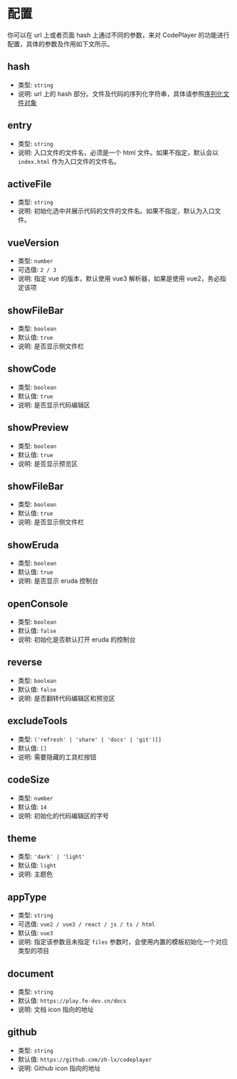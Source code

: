 # 配置

你可以在 url 上或者页面 hash 上通过不同的参数，来对 CodePlayer 的功能进行配置，具体的参数及作用如下文所示。

## hash

- 类型: `string`
- 说明: url 上的 hash 部分。文件及代码的序列化字符串，具体请参照[序列化文件对象](/guide/start.html#_2-序列化文件对象)

## entry

- 类型: `string`
- 说明: 入口文件的文件名，必须是一个 html 文件。如果不指定，默认会以 `index.html` 作为入口文件的文件名。

## activeFile

- 类型: `string`
- 说明: 初始化选中并展示代码的文件的文件名。如果不指定，默认为入口文件。

## vueVersion

- 类型: `number`
- 可选值: `2 / 3`
- 说明: 指定 vue 的版本，默认使用 vue3 解析器，如果是使用 vue2，务必指定该项

## showFileBar

- 类型: `boolean`
- 默认值: `true`
- 说明: 是否显示侧文件栏

## showCode

- 类型: `boolean`
- 默认值: `true`
- 说明: 是否显示代码编辑区

## showPreview

- 类型: `boolean`
- 默认值: `true`
- 说明: 是否显示预览区

## showFileBar

- 类型: `boolean`
- 默认值: `true`
- 说明: 是否显示侧文件栏

## showEruda

- 类型: `boolean`
- 默认值: `true`
- 说明: 是否显示 eruda 控制台

## openConsole

- 类型: `boolean`
- 默认值: `false`
- 说明: 初始化是否默认打开 eruda 的控制台

## reverse

- 类型: `boolean`
- 默认值: `false`
- 说明: 是否翻转代码编辑区和预览区

## excludeTools

- 类型: `('refresh' | 'share' | 'docs' | 'git')[]`
- 默认值: `[]`
- 说明: 需要隐藏的工具栏按钮

## codeSize

- 类型: `number`
- 默认值: `14`
- 说明: 初始化的代码编辑区的字号

## theme

- 类型: `'dark' | 'light'`
- 默认值: `light`
- 说明: 主题色

## appType

- 类型: `string`
- 可选值: `vue2 / vue3 / react / js / ts / html`
- 默认值: `vue3`
- 说明: 指定该参数且未指定 `files` 参数时，会使用内置的模板初始化一个对应类型的项目

## document

- 类型: `string`
- 默认值: `https://play.fe-dev.cn/docs`
- 说明: 文档 icon 指向的地址

## github

- 类型: `string`
- 默认值: `https://github.com/zh-lx/codeplayer`
- 说明: Github icon 指向的地址

